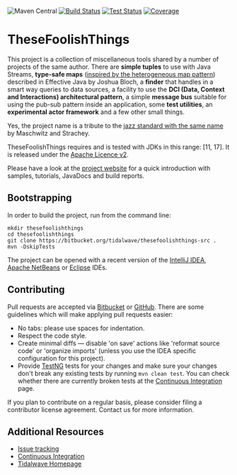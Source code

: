 ![Maven Central](https://img.shields.io/maven-central/v/it.tidalwave.thesefoolishthings/thesefoolishthings.svg)
[![Build Status](https://img.shields.io/jenkins/s/http/services.tidalwave.it/ci/job/TheseFoolishThings_Build_from_Scratch.svg)](http://services.tidalwave.it/ci/view/TheseFoolishThings)
[![Test Status](https://img.shields.io/jenkins/t/http/services.tidalwave.it/ci/job/TheseFoolishThings.svg)](http://services.tidalwave.it/ci/view/TheseFoolishThings)
[![Coverage](https://img.shields.io/jenkins/c/http/services.tidalwave.it/ci/job/TheseFoolishThings.svg)](http://services.tidalwave.it/ci/view/TheseFoolishThings)

TheseFoolishThings
================================

This project is a collection of miscellaneous tools shared by a number of projects of the same author. There are **simple tuples** to use with Java Streams,
**type-safe maps** ([inspired by the heterogeneous map pattern](https://www.informit.com/articles/article.aspx?p=2861454&seqNum=8)) described in Effective Java
by Joshua Bloch, a **finder** that handles in a smart way queries to data sources, a facility to use  the **DCI (Data, Context and Interactions) architectural
pattern**, a simple **message bus** suitable for using the pub-sub pattern inside an application, some **test utilities**, an **experimental actor framework**
and a few other small things.

Yes, the project name is a tribute to the [jazz standard with the same name](https://en.wikipedia.org/wiki/These_Foolish_Things_(Remind_Me_of_You)) by
Maschwitz and Strachey.

TheseFoolishThings requires and is tested with JDKs in this range: [11, 17].
It is released under the [Apache Licence v2](https://www.apache.org/licenses/LICENSE-2.0.txt).

Please have a look at the [project website](${project.url}/${project.version}) for a quick introduction with samples, tutorials, JavaDocs and build reports.


Bootstrapping
-------------

In order to build the project, run from the command line:

```shell
mkdir thesefoolishthings
cd thesefoolishthings
git clone https://bitbucket.org/tidalwave/thesefoolishthings-src .
mvn -DskipTests
```

The project can be opened with a recent version of the [IntelliJ IDEA](https://www.jetbrains.com/idea/), 
[Apache NetBeans](https://netbeans.apache.org/) or [Eclipse](https://www.eclipse.org/ide/) IDEs.


Contributing
------------

Pull requests are accepted via [Bitbucket](https://bitbucket.org/tidalwave/thesefoolishthings-src) or [GitHub](https://github.com/tidalwave-it/thesefoolishthings-src). There are some guidelines which will make 
applying pull requests easier:

* No tabs: please use spaces for indentation.
* Respect the code style.
* Create minimal diffs — disable 'on save' actions like 'reformat source code' or 'organize imports' (unless you use the IDEA specific configuration for 
  this project).
* Provide [TestNG](https://testng.org/doc/) tests for your changes and make sure your changes don't break any existing tests by running
```mvn clean test```. You can check whether there are currently broken tests at the [Continuous Integration](http://services.tidalwave.it/ci/view/TheseFoolishThings) page.

If you plan to contribute on a regular basis, please consider filing a contributor license agreement. Contact us for
 more information.


Additional Resources
--------------------

* [Issue tracking](http://services.tidalwave.it/jira/browse/TFT)
* [Continuous Integration](http://services.tidalwave.it/ci/view/TheseFoolishThings)
* [Tidalwave Homepage](http://tidalwave.it)
